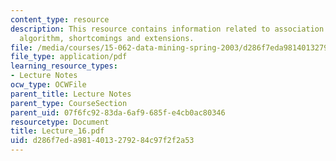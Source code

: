 ```yaml
---
content_type: resource
description: This resource contains information related to association rules, apriori
  algorithm, shortcomings and extensions.
file: /media/courses/15-062-data-mining-spring-2003/d286f7eda9814013279284c97f2f2a53_Lecture_16.pdf
file_type: application/pdf
learning_resource_types:
- Lecture Notes
ocw_type: OCWFile
parent_title: Lecture Notes
parent_type: CourseSection
parent_uid: 07f6fc92-83da-6af9-685f-e4cb0ac80346
resourcetype: Document
title: Lecture_16.pdf
uid: d286f7ed-a981-4013-2792-84c97f2f2a53
---
```

